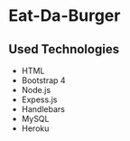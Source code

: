 # Eat-Da-Burger

## Used Technologies

- HTML
- Bootstrap 4
- Node.js
- Expess.js
- Handlebars
- MySQL
- Heroku